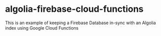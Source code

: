 # algolia-firebase-cloud-functions
This is an example of keeping a Firebase Database in-sync with an Algolia index using Google Cloud Functions
